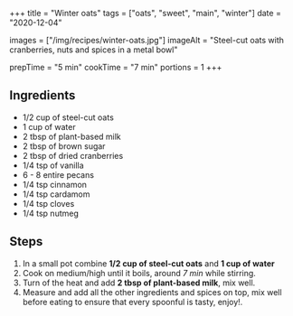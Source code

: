 +++
title = "Winter oats"
tags = ["oats", "sweet", "main", "winter"]
date = "2020-12-04"

images = ["/img/recipes/winter-oats.jpg"]
imageAlt = "Steel-cut oats with cranberries, nuts and spices in a metal bowl"

prepTime = "5 min"
cookTime = "7 min"
portions = 1
+++

<div class="recipe-content">
<div class="ingredients">

## Ingredients  

- 1/2 cup of steel-cut oats
- 1 cup of water
- 2 tbsp of plant-based milk
- 2 tbsp of brown sugar
- 2 tbsp of dried cranberries
- 1/4 tsp of vanilla
- 6 - 8 entire pecans
- 1/4 tsp cinnamon
- 1/4 tsp cardamom
- 1/4 tsp cloves
- 1/4 tsp nutmeg

</div>
<div class="steps">

## Steps

1. In a small pot combine **1/2 cup of steel-cut oats** and **1 cup of water**
2. Cook on medium/high until it boils, around *7 min* while stirring.
3. Turn of the heat and add **2 tbsp of plant-based milk**, mix well.
4. Measure and add all the other ingredients and spices on top, mix well before eating to ensure that every spoonful is tasty, enjoy!.

</div>
</div>
